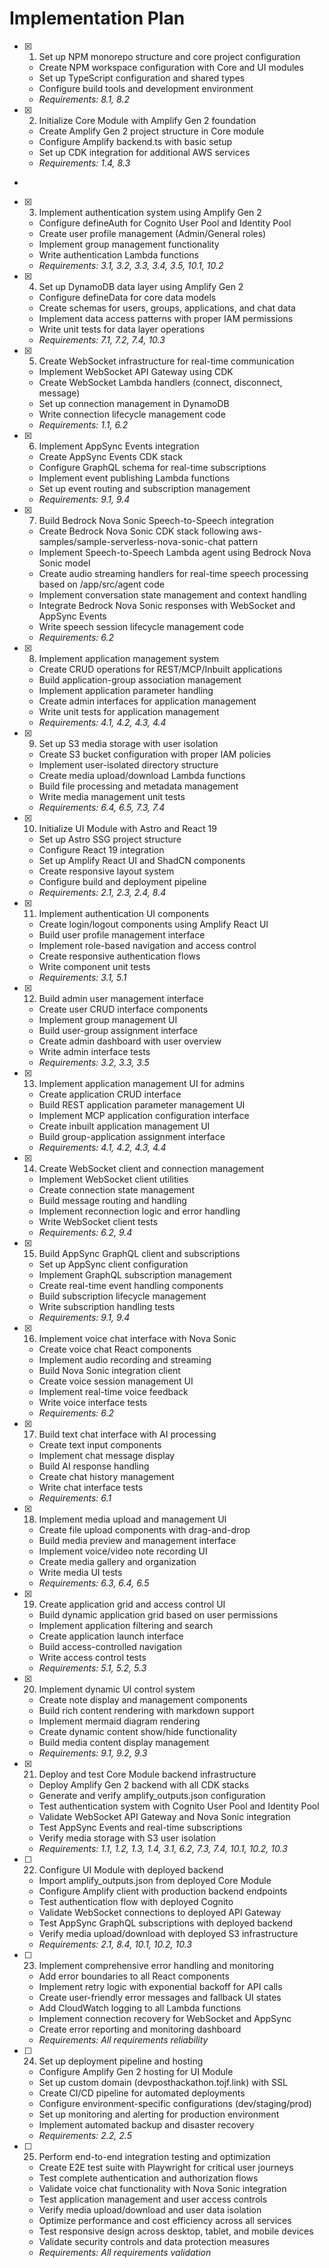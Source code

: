 # Implementation Plan

- [x] 1. Set up NPM monorepo structure and core project configuration





  - Create NPM workspace configuration with Core and UI modules
  - Set up TypeScript configuration and shared types
  - Configure build tools and development environment
  - _Requirements: 8.1, 8.2_

- [x] 2. Initialize Core Module with Amplify Gen 2 foundation






  - Create Amplify Gen 2 project structure in Core module
  - Configure Amplify backend.ts with basic setup
  - Set up CDK integration for additional AWS services
  - _Requirements: 1.4, 8.3_
-

- [x] 3. Implement authentication system using Amplify Gen 2



  - Configure defineAuth for Cognito User Pool and Identity Pool
  - Create user profile management (Admin/General roles)
  - Implement group management functionality
  - Write authentication Lambda functions
  - _Requirements: 3.1, 3.2, 3.3, 3.4, 3.5, 10.1, 10.2_

- [x] 4. Set up DynamoDB data layer using Amplify Gen 2









  - Configure defineData for core data models
  - Create schemas for users, groups, applications, and chat data
  - Implement data access patterns with proper IAM permissions
  - Write unit tests for data layer operations
  - _Requirements: 7.1, 7.2, 7.4, 10.3_

- [x] 5. Create WebSocket infrastructure for real-time communication






  - Implement WebSocket API Gateway using CDK
  - Create WebSocket Lambda handlers (connect, disconnect, message)
  - Set up connection management in DynamoDB
  - Write connection lifecycle management code
  - _Requirements: 1.1, 6.2_

- [x] 6. Implement AppSync Events integration







  - Create AppSync Events CDK stack
  - Configure GraphQL schema for real-time subscriptions
  - Implement event publishing Lambda functions
  - Set up event routing and subscription management
  - _Requirements: 9.1, 9.4_

- [x] 7. Build Bedrock Nova Sonic Speech-to-Speech integration











  - Create Bedrock Nova Sonic CDK stack following aws-samples/sample-serverless-nova-sonic-chat pattern
  - Implement Speech-to-Speech Lambda agent using Bedrock Nova Sonic model
  - Create audio streaming handlers for real-time speech processing based on /app/src/agent code
  - Implement conversation state management and context handling
  - Integrate Bedrock Nova Sonic responses with WebSocket and AppSync Events
  - Write speech session lifecycle management code
  - _Requirements: 6.2_

- [x] 8. Implement application management system




  - Create CRUD operations for REST/MCP/Inbuilt applications
  - Build application-group association management
  - Implement application parameter handling
  - Create admin interfaces for application management
  - Write unit tests for application management
  - _Requirements: 4.1, 4.2, 4.3, 4.4_

- [x] 9. Set up S3 media storage with user isolation





  - Create S3 bucket configuration with proper IAM policies
  - Implement user-isolated directory structure
  - Create media upload/download Lambda functions
  - Build file processing and metadata management
  - Write media management unit tests
  - _Requirements: 6.4, 6.5, 7.3, 7.4_

- [x] 10. Initialize UI Module with Astro and React 19






  - Set up Astro SSG project structure
  - Configure React 19 integration
  - Set up Amplify React UI and ShadCN components
  - Create responsive layout system
  - Configure build and deployment pipeline
  - _Requirements: 2.1, 2.3, 2.4, 8.4_

- [x] 11. Implement authentication UI components







  - Create login/logout components using Amplify React UI
  - Build user profile management interface
  - Implement role-based navigation and access control
  - Create responsive authentication flows
  - Write component unit tests
  - _Requirements: 3.1, 5.1_

- [x] 12. Build admin user management interface





  - Create user CRUD interface components
  - Implement group management UI
  - Build user-group assignment interface
  - Create admin dashboard with user overview
  - Write admin interface tests
  - _Requirements: 3.2, 3.3, 3.5_

- [x] 13. Implement application management UI for admins





  - Create application CRUD interface
  - Build REST application parameter management UI
  - Implement MCP application configuration interface
  - Create inbuilt application management UI
  - Build group-application assignment interface
  - _Requirements: 4.1, 4.2, 4.3, 4.4_

- [x] 14. Create WebSocket client and connection management










  - Implement WebSocket client utilities
  - Create connection state management
  - Build message routing and handling
  - Implement reconnection logic and error handling
  - Write WebSocket client tests
  - _Requirements: 6.2, 9.4_

- [x] 15. Build AppSync GraphQL client and subscriptions






  - Set up AppSync client configuration
  - Implement GraphQL subscription management
  - Create real-time event handling components
  - Build subscription lifecycle management
  - Write subscription handling tests
  - _Requirements: 9.1, 9.4_

- [x] 16. Implement voice chat interface with Nova Sonic






  - Create voice chat React components
  - Implement audio recording and streaming
  - Build Nova Sonic integration client
  - Create voice session management UI
  - Implement real-time voice feedback
  - Write voice interface tests
  - _Requirements: 6.2_

- [x] 17. Build text chat interface with AI processing





  - Create text input components
  - Implement chat message display
  - Build AI response handling
  - Create chat history management
  - Write chat interface tests
  - _Requirements: 6.1_

- [x] 18. Implement media upload and management UI




  - Create file upload components with drag-and-drop
  - Build media preview and management interface
  - Implement voice/video note recording UI
  - Create media gallery and organization
  - Write media UI tests
  - _Requirements: 6.3, 6.4, 6.5_

- [x] 19. Create application grid and access control UI





  - Build dynamic application grid based on user permissions
  - Implement application filtering and search
  - Create application launch interface
  - Build access-controlled navigation
  - Write access control tests
  - _Requirements: 5.1, 5.2, 5.3_

- [x] 20. Implement dynamic UI control system



  - Create note display and management components
  - Build rich content rendering with markdown support
  - Implement mermaid diagram rendering
  - Create dynamic content show/hide functionality
  - Build media content display management
  - _Requirements: 9.1, 9.2, 9.3_

- [x] 21. Deploy and test Core Module backend infrastructure






  - Deploy Amplify Gen 2 backend with all CDK stacks
  - Generate and verify amplify_outputs.json configuration
  - Test authentication system with Cognito User Pool and Identity Pool
  - Validate WebSocket API Gateway and Nova Sonic integration
  - Test AppSync Events and real-time subscriptions
  - Verify media storage with S3 user isolation
  - _Requirements: 1.1, 1.2, 1.3, 1.4, 3.1, 6.2, 7.3, 7.4, 10.1, 10.2, 10.3_

- [ ] 22. Configure UI Module with deployed backend
  - Import amplify_outputs.json from deployed Core Module
  - Configure Amplify client with production backend endpoints
  - Test authentication flow with deployed Cognito
  - Validate WebSocket connections to deployed API Gateway
  - Test AppSync GraphQL subscriptions with deployed backend
  - Verify media upload/download with deployed S3 infrastructure
  - _Requirements: 2.1, 8.4, 10.1, 10.2, 10.3_

- [ ] 23. Implement comprehensive error handling and monitoring
  - Add error boundaries to all React components
  - Implement retry logic with exponential backoff for API calls
  - Create user-friendly error messages and fallback UI states
  - Add CloudWatch logging to all Lambda functions
  - Implement connection recovery for WebSocket and AppSync
  - Create error reporting and monitoring dashboard
  - _Requirements: All requirements reliability_

- [ ] 24. Set up deployment pipeline and hosting
  - Configure Amplify Gen 2 hosting for UI Module
  - Set up custom domain (devposthackathon.tojf.link) with SSL
  - Create CI/CD pipeline for automated deployments
  - Configure environment-specific configurations (dev/staging/prod)
  - Set up monitoring and alerting for production environment
  - Implement automated backup and disaster recovery
  - _Requirements: 2.2, 2.5_

- [ ] 25. Perform end-to-end integration testing and optimization
  - Create E2E test suite with Playwright for critical user journeys
  - Test complete authentication and authorization flows
  - Validate voice chat functionality with Nova Sonic integration
  - Test application management and user access controls
  - Verify media upload/download and user data isolation
  - Optimize performance and cost efficiency across all services
  - Test responsive design across desktop, tablet, and mobile devices
  - Validate security controls and data protection measures
  - _Requirements: All requirements validation_